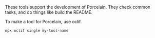 These tools support the development of Porcelain. They check common tasks, and do things like build the README.

To make a tool for Porcelain, use oclif.

```bash
npx oclif single my-tool-name
```
